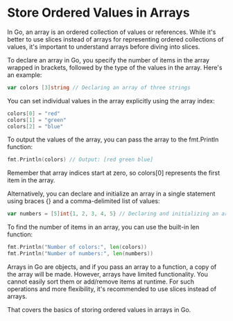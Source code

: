 # Store Ordered Values in Arrays
In Go, an array is an ordered collection of values or references. While it's better to use slices instead of arrays for representing ordered collections of values, it's important to understand arrays before diving into slices.

To declare an array in Go, you specify the number of items in the array wrapped in brackets, followed by the type of the values in the array. Here's an example:

 ```go
var colors [3]string // Declaring an array of three strings
```

You can set individual values in the array explicitly using the array index:

 ```go
colors[0] = "red"
colors[1] = "green"
colors[2] = "blue"
```
To output the values of the array, you can pass the array to the fmt.Println function:

 ```go
fmt.Println(colors) // Output: [red green blue]
```

Remember that array indices start at zero, so colors[0] represents the first item in the array.

Alternatively, you can declare and initialize an array in a single statement using braces {} and a comma-delimited list of values:

 ```go
var numbers = [5]int{1, 2, 3, 4, 5} // Declaring and initializing an array of five integers
```

To find the number of items in an array, you can use the built-in len function:

 ```go
fmt.Println("Number of colors:", len(colors))
fmt.Println("Number of numbers:", len(numbers))
```

Arrays in Go are objects, and if you pass an array to a function, a copy of the array will be made. However, arrays have limited functionality. You cannot easily sort them or add/remove items at runtime. For such operations and more flexibility, it's recommended to use slices instead of arrays.

That covers the basics of storing ordered values in arrays in Go.